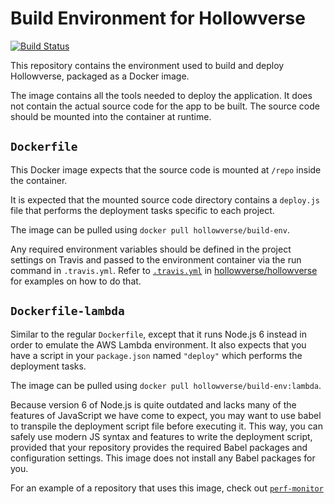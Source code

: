# Build Environment for Hollowverse

[![Build Status](https://travis-ci.org/hollowverse/build-env.svg?branch=master)](https://travis-ci.org/hollowverse/build-env)

This repository contains the environment used to build and deploy Hollowverse, packaged as a Docker image.

The image contains all the tools needed to deploy the application. It does not contain the actual source code for the app to be built. The source code should be mounted into the container at runtime.

## `Dockerfile`

This Docker image expects that the source code is mounted at `/repo` inside the container.

It is expected that the mounted source code directory contains a `deploy.js` file that performs the deployment tasks specific to each project.

The image can be pulled using `docker pull hollowverse/build-env`.

Any required environment variables should be defined in the project settings on Travis and passed to the environment container via the run command in `.travis.yml`. Refer to [`.travis.yml`](https://github.com/hollowverse/hollowverse/blob/master/.travis.yml) in [hollowverse/hollowverse](https://github.com/hollowverse/hollowverse/) for examples on how to do that.

## `Dockerfile-lambda`

Similar to the regular `Dockerfile`, except that it runs Node.js 6 instead in order to emulate the AWS Lambda environment. It also expects that you have a script in your `package.json` named `"deploy"` which performs the deployment tasks.

The image can be pulled using `docker pull hollowverse/build-env:lambda`.

Because version 6 of Node.js is quite outdated and lacks many of the features of JavaScript we have come to expect, you may want to use babel to transpile the deployment script file before executing it. This way, you can safely use modern JS syntax and features to write the deployment script, provided that your repository provides the required Babel packages and configuration settings. This image does not install any Babel packages for you.

For an example of a repository that uses this image, check out [`perf-monitor`](https://github.com/hollowverse/perf-monitor)
